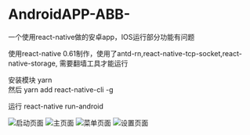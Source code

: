 # AndroidAPP-ABB-
一个使用react-native做的安卓app，IOS运行部分功能有问题

使用react-native 0.61制作，使用了antd-rn,react-native-tcp-socket,react-native-storage,
需要翻墙工具才能运行

安装模块
yarn  
然后
yarn add react-native-cli -g

运行
react-native run-android

![启动页面](https://github.com/zengkl520/AndroidAPP-ABB-/blob/master/Screenshot_2019-11-29-09-15-04-788_com.awesomeproject2333.jpg)
![主页面](https://github.com/zengkl520/AndroidAPP-ABB-/blob/master/Screenshot_2019-11-29-09-15-09-922_com.awesomeproject2333.jpg)
![菜单页面](https://github.com/zengkl520/AndroidAPP-ABB-/blob/master/Screenshot_2019-11-29-09-15-14-697_com.awesomeproject2333.jpg)
![设置页面](https://github.com/zengkl520/AndroidAPP-ABB-/blob/master/Screenshot_2019-11-29-09-15-21-914_com.awesomeproject2333.jpg)

